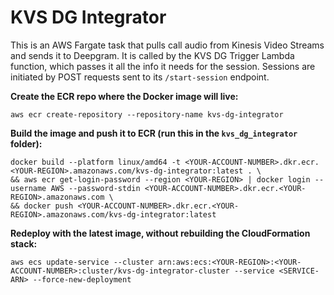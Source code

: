 # KVS DG Integrator

This is an AWS Fargate task that pulls call audio from Kinesis Video Streams and sends it to Deepgram. It is called by the KVS DG Trigger Lambda function, which passes it all the info it needs for the session. Sessions are initiated by POST requests sent to its `/start-session` endpoint. 

**Create the ECR repo where the Docker image will live:**
```shell
aws ecr create-repository --repository-name kvs-dg-integrator
```

**Build the image and push it to ECR (run this in the `kvs_dg_integrator` folder):**
```shell
docker build --platform linux/amd64 -t <YOUR-ACCOUNT-NUMBER>.dkr.ecr.<YOUR-REGION>.amazonaws.com/kvs-dg-integrator:latest . \
&& aws ecr get-login-password --region <YOUR-REGION> | docker login --username AWS --password-stdin <YOUR-ACCOUNT-NUMBER>.dkr.ecr.<YOUR-REGION>.amazonaws.com \
&& docker push <YOUR-ACCOUNT-NUMBER>.dkr.ecr.<YOUR-REGION>.amazonaws.com/kvs-dg-integrator:latest
```

**Redeploy with the latest image, without rebuilding the CloudFormation stack:**
```shell
aws ecs update-service --cluster arn:aws:ecs:<YOUR-REGION>:<YOUR-ACCOUNT-NUMBER>:cluster/kvs-dg-integrator-cluster --service <SERVICE-ARN> --force-new-deployment
```
